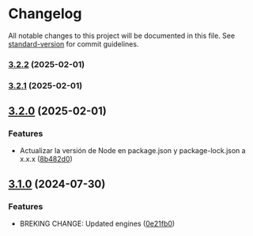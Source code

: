 # Changelog

All notable changes to this project will be documented in this file. See [standard-version](https://github.com/conventional-changelog/standard-version) for commit guidelines.

### [3.2.2](https://github.com/RafaelAngelRamirez/express-brute/compare/v3.2.1...v3.2.2) (2025-02-01)

### [3.2.1](https://github.com/RafaelAngelRamirez/express-brute/compare/v3.2.0...v3.2.1) (2025-02-01)

## [3.2.0](https://github.com/RafaelAngelRamirez/express-brute/compare/v3.1.0...v3.2.0) (2025-02-01)


### Features

* Actualizar la versión de Node en package.json y package-lock.json a x.x.x ([8b482d0](https://github.com/RafaelAngelRamirez/express-brute/commit/8b482d0768a10197ef0654a4267f66171b16eeee))

## [3.1.0](https://github.com/RafaelAngelRamirez/express-brute/compare/v3.0.0...v3.1.0) (2024-07-30)


### Features

* BREKING CHANGE: Updated engines ([0e21fb0](https://github.com/RafaelAngelRamirez/express-brute/commit/0e21fb048ae010e4923495048d99eb5a6cebe8ba))
